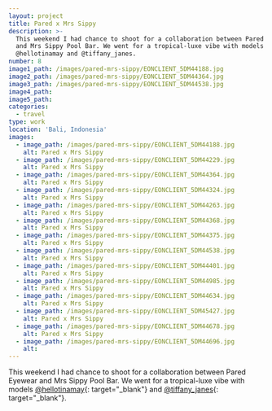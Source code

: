 ```yaml
---
layout: project
title: Pared x Mrs Sippy
description: >-
  This weekend I had chance to shoot for a collaboration between Pared Eyewear
  and Mrs Sippy Pool Bar. We went for a tropical-luxe vibe with models
  @hellotinamay and @tiffany_janes.
number: 8
image1_path: /images/pared-mrs-sippy/EONCLIENT_5DM44188.jpg
image2_path: /images/pared-mrs-sippy/EONCLIENT_5DM44364.jpg
image3_path: /images/pared-mrs-sippy/EONCLIENT_5DM44538.jpg
image4_path:
image5_path:
categories:
  - travel
type: work
location: 'Bali, Indonesia'
images:
  - image_path: /images/pared-mrs-sippy/EONCLIENT_5DM44188.jpg
    alt: Pared x Mrs Sippy
  - image_path: /images/pared-mrs-sippy/EONCLIENT_5DM44229.jpg
    alt: Pared x Mrs Sippy
  - image_path: /images/pared-mrs-sippy/EONCLIENT_5DM44364.jpg
    alt: Pared x Mrs Sippy
  - image_path: /images/pared-mrs-sippy/EONCLIENT_5DM44324.jpg
    alt: Pared x Mrs Sippy
  - image_path: /images/pared-mrs-sippy/EONCLIENT_5DM44263.jpg
    alt: Pared x Mrs Sippy
  - image_path: /images/pared-mrs-sippy/EONCLIENT_5DM44368.jpg
    alt: Pared x Mrs Sippy
  - image_path: /images/pared-mrs-sippy/EONCLIENT_5DM44375.jpg
    alt: Pared x Mrs Sippy
  - image_path: /images/pared-mrs-sippy/EONCLIENT_5DM44538.jpg
    alt: Pared x Mrs Sippy
  - image_path: /images/pared-mrs-sippy/EONCLIENT_5DM44401.jpg
    alt: Pared x Mrs Sippy
  - image_path: /images/pared-mrs-sippy/EONCLIENT_5DM44985.jpg
    alt: Pared x Mrs Sippy
  - image_path: /images/pared-mrs-sippy/EONCLIENT_5DM44634.jpg
    alt: Pared x Mrs Sippy
  - image_path: /images/pared-mrs-sippy/EONCLIENT_5DM45427.jpg
    alt: Pared x Mrs Sippy
  - image_path: /images/pared-mrs-sippy/EONCLIENT_5DM44678.jpg
    alt: Pared x Mrs Sippy
  - image_path: /images/pared-mrs-sippy/EONCLIENT_5DM44696.jpg
    alt:
---
```


This weekend I had chance to shoot for a collaboration between Pared Eyewear and Mrs Sippy Pool Bar. We went for a tropical-luxe vibe with models [@hellotinamay](http://www.instagram.com/hellotinamay){: target="_blank"} and [@tiffany\_janes](http://www.instagram.com/tiffany_janes){: target="_blank"}.
